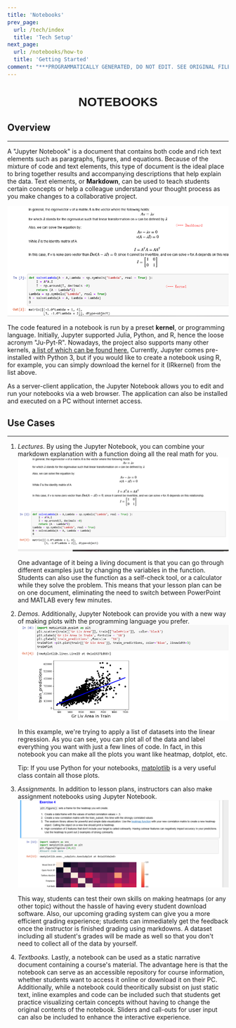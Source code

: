 ```yaml
---
title: 'Notebooks'
prev_page:
  url: /tech/index
  title: 'Tech Setup'
next_page:
  url: /notebooks/how-to
  title: 'Getting Started'
comment: "***PROGRAMMATICALLY GENERATED, DO NOT EDIT. SEE ORIGINAL FILES IN /content***"
---
```

<h1 style="font-family: Verdana, Geneva, sans-serif; text-align:center;">NOTEBOOKS</h1>

## Overview 
---

A "Jupyter Notebook" is a document that contains both code and rich text elements such as paragraphs, figures, and equations. Because of the mixture of code and text elements, this type of document is the ideal place to bring together results and accompanying descriptions that help explain the data. Text elements, or **Markdown**, can be used to teach students certain concepts or help a colleague understand your thought process as you make changes to a collaborative project.

<img src="../images/K_D.png" alt="Kernel and Dashboard">

The code featured in a notebook is run by a preset **kernel**, or programming language. Initially, Jupyter supported Julia, Python, and R, hence the loose acronym "Ju-Pyt-R". Nowadays, the project also supports many other kernels, [a list of which can be found here.](https://github.com/jupyter/jupyter/wiki/Jupyter-kernels) Currently, Jupyter comes pre-installed with Python 3, but if you would like to create a notebook using R, for example, you can simply download the kernel for it (IRkernel) from the list above.

As a server-client application, the Jupyter Notebook allows you to edit and run your notebooks via a web browser. The application can also be installed and executed on a PC without internet access.

## Use Cases
---

<ol>
<li>
<i>Lectures.</i> By using the Jupyter Notebook, you can combine your markdown explanation with a function doing all the real math for you.
  
<img src="../images/PCA.png" alt="PCA">
  
One advantage of it being a living document is that you can go through different examples just by changing the variables in the function. Students can also use the function as a self-check tool, or a calculator while they solve the problem. This means that your lesson plan can be on one document, eliminating the need to switch between PowerPoint and MATLAB every few minutes.
</li>

<li>
<i>Demos.</i> Additionally, Jupyter Notebook can provide you with a new way of making plots with the programming language you prefer.
  
<img src="../images/linear.png" alt="Linear">
  
In this example, we're trying to apply a list of datasets into the linear regression. As you can see, you can plot all of the data and label everything you want with just a few lines of code. In fact, in this notebook you can make all the plots you want like heatmap, dotplot, etc.
  
Tip: If you use Python for your notebooks, [matplotlib](https://matplotlib.org/tutorials/index) is a very useful class contain all those plots.
</li>

<li>
<i>Assignments.</i> In addition to lesson plans, instructors can also make assignment notebooks using Jupyter Notebook.

<img src="../images/assignment.png" alt="Assignment">
  
This way, students can test their own skills on making heatmaps (or any other topic) without the hassle of having every student download software. Also, our upcoming grading system can give you a more efficient grading experience; students can immediately get the feedback once the instructor is finished grading using markdowns. A dataset including all student's grades will be made as well so that you don't need to collect all of the data by yourself.
</li>

<li>
<i>Textbooks.</i> Lastly, a notebook can be used as a static narrative document containing a course's material. The advantage here is that the notebook can serve as an accessible repository for course information, whether students want to access it online or download it on their PC. Additionally, while a notebook could theoritically subsist on just static text, inline examples and code can be included such that students get practice visualizing certain concepts without having to change the original contents of the notebook. Sliders and call-outs for user input can also be included to enhance the interactive experience.
</li>
</ol>
